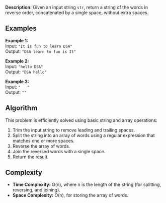 **Description:**
Given an input string `str`, return a string of the words in reverse order, concatenated by a single space, without extra spaces.

## Examples

**Example 1:**  
Input: `"It is fun to learn DSA"`  
Output: `"DSA learn to fun is It"`

**Example 2:**  
Input: `"hello DSA"`  
Output: `"DSA hello"`

**Example 3:**  
Input: `"   "`  
Output: `""`

## Algorithm

This problem is efficiently solved using basic string and array operations:

1. Trim the input string to remove leading and trailing spaces.
2. Split the string into an array of words using a regular expression that matches one or more spaces.
3. Reverse the array of words.
4. Join the reversed words with a single space.
5. Return the result.

## Complexity

- **Time Complexity:** O(n), where n is the length of the string (for splitting, reversing, and joining).
- **Space Complexity:** O(n), for storing the array of words.